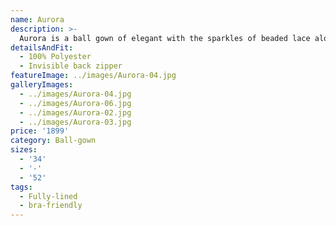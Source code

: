 ```yaml
---
name: Aurora
description: >-
  Aurora is a ball gown of elegant with the sparkles of beaded lace along the body and cuff. The style emphazises to hightlight bust and waist, with beaded lace. Hidden zipper on the side.
detailsAndFit:
  - 100% Polyester
  - Invisible back zipper
featureImage: ../images/Aurora-04.jpg
galleryImages:
  - ../images/Aurora-04.jpg
  - ../images/Aurora-06.jpg
  - ../images/Aurora-02.jpg
  - ../images/Aurora-03.jpg
price: '1899'
category: Ball-gown
sizes:
  - '34'
  - '-'
  - '52'
tags:
  - Fully-lined
  - bra-friendly
---
```


